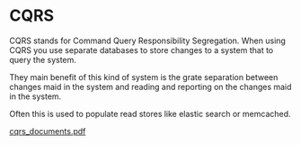 # CQRS

CQRS stands for Command Query Responsibility Segregation. When using CQRS you
use separate databases to store changes to a system that to query the system.

They main benefit of this kind of system is the grate separation between
changes maid in the system and reading and reporting on the changes maid in the
system.

Often this is used to populate read stores like elastic search or memcached.

[cqrs_documents.pdf](cqrs_documents.pdf)
